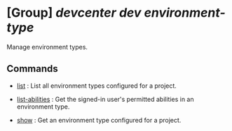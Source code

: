 # [Group] _devcenter dev environment-type_

Manage environment types.

## Commands

- [list](/Commands/devcenter/dev/environment-type/_list.md)
: List all environment types configured for a project.

- [list-abilities](/Commands/devcenter/dev/environment-type/_list-abilities.md)
: Get the signed-in user's permitted abilities in an environment type.

- [show](/Commands/devcenter/dev/environment-type/_show.md)
: Get an environment type configured for a project.
